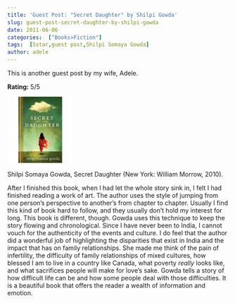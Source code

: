 ```yaml
---
title: 'Guest Post: "Secret Daughter" by Shilpi Gowda'
slug: guest-post-secret-daughter-by-shilpi-gowda
date: 2011-06-06
categories:  ["Books>Fiction"]
tags:  [5star,guest post,Shilpi Somaya Gowda]
author: adele
---
```


This is another guest post by my wife, Adele.

**Rating:** 5/5

![Book cover](cover3-150x150.jpg "Secret Daughter")

Shilpi Somaya Gowda, Secret Daughter (New York: William Morrow, 2010).

After I finished this book, when I had let the whole story sink in, I felt I had finished reading a work of art. The author uses the style of jumping from one person’s perspective to another’s from chapter to chapter. Usually I find this kind of book hard to follow, and they usually don’t hold my interest for long. This book is different, though. Gowda uses this technique to keep the story flowing and chronological. Since I have never been to India, I cannot vouch for the authenticity of the events and culture. I do feel that the author did a wonderful job of highlighting the disparities that exist in India and the impact that has on family relationships. She made me think of the pain of infertility, the difficulty of family relationships of mixed cultures, how blessed I am to live in a country like Canada, what poverty *really* looks like, and what sacrifices people will make for love’s sake. Gowda tells a story of how difficult life can be and how some people deal with those difficulties. It is a beautiful book that offers the reader a wealth of information and emotion.
